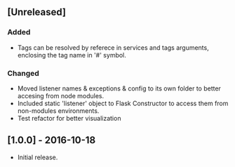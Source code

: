 ## [Unreleased]
### Added
  - Tags can be resolved by referece in services and tags arguments, enclosing the tag name in '#' symbol.

### Changed
  - Moved listener names & exceptions & config to its own folder to better accesing from node modules.
  - Included static 'listener' object to Flask Constructor to access them from non-modules environments.
  - Test refactor for better visualization

## [1.0.0] - 2016-10-18
  - Initial release.
